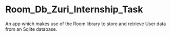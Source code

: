# Room_Db_Zuri_Internship_Task
An app which makes use of the Room library to store and retrieve User data from an Sqlite database.
